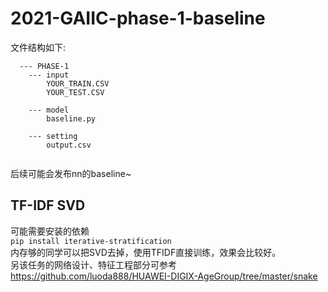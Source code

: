 # 2021-GAIIC-phase-1-baseline

文件结构如下:
```
  --- PHASE-1
    --- input
        YOUR_TRAIN.CSV
        YOUR_TEST.CSV
        
    --- model
        baseline.py
        
    --- setting
        output.csv
        
```
后续可能会发布nn的baseline~<br>

## TF-IDF SVD 
可能需要安装的依赖<br>
`pip install iterative-stratification`<br>
内存够的同学可以把SVD去掉，使用TFIDF直接训练，效果会比较好。<br>
另该任务的网络设计、特征工程部分可参考 https://github.com/luoda888/HUAWEI-DIGIX-AgeGroup/tree/master/snake <br>
